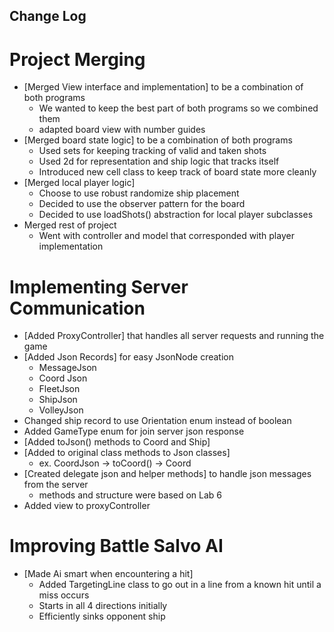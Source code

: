 ## Change Log
# Project Merging
- [Merged View interface and implementation] to be a combination of both programs
  - We wanted to keep the best part of both programs so we combined them
  - adapted board view with number guides
- [Merged board state logic] to be a combination of both programs
  - Used sets for keeping tracking of valid and taken shots
  - Used 2d for representation and ship logic that tracks itself
  - Introduced new cell class to keep track of board state more cleanly
- [Merged local player logic] 
  - Choose to use robust randomize ship placement
  - Decided to use the observer pattern for the board
  - Decided to use loadShots() abstraction for local player subclasses
- Merged rest of project
  - Went with controller and model that corresponded with player implementation

# Implementing Server Communication
- [Added ProxyController] that handles all server requests and running the game
- [Added Json Records] for easy JsonNode creation
  - MessageJson
  - Coord Json
  - FleetJson
  - ShipJson
  - VolleyJson
- Changed ship record to use Orientation enum instead of boolean
- Added GameType enum for join server json response
- [Added toJson() methods to Coord and Ship]
- [Added to original class methods to Json classes]
  - ex. CoordJson -> toCoord() -> Coord
- [Created delegate json and helper methods] to handle json messages from the server
  - methods and structure were based on Lab 6
- Added view to proxyController

# Improving Battle Salvo AI
- [Made Ai smart when encountering a hit]
  - Added TargetingLine class to go out in a line from a known hit until a miss occurs
  - Starts in all 4 directions initially
  - Efficiently sinks opponent ship